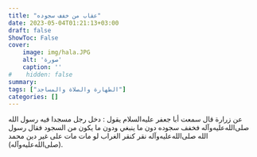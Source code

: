 ```yaml
---
title: "عقاب من خفف سجوده"
date: 2023-05-04T01:21:13+03:00
draft: false
ShowToc: False
cover:
    image: img/hala.JPG
    alt: 'صورة'
    caption: ''
#    hidden: false
summary: 
tags: ["الطهارة والصلاة والمساجد"]
categories: []
---
```

عن زرارة قال سمعت
أبا جعفر عليه‌السلام يقول : دخل رجل مسجدا فيه رسول الله صلى‌الله‌عليه‌وآله فخفف
سجوده دون ما ينبغي ودون ما يكون من السجود فقال رسول الله صلى‌الله‌عليه‌وآله
نقر كنقر الغراب لو مات مات على غير دين محمد (صلى‌الله‌عليه‌وآله).

